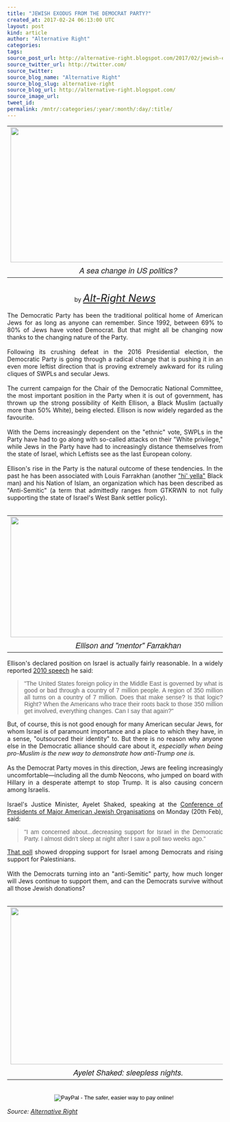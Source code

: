 ```yaml
---
title: "JEWISH EXODUS FROM THE DEMOCRAT PARTY?"
created_at: 2017-02-24 06:13:00 UTC
layout: post
kind: article
author: "Alternative Right"
categories: 
tags: 
source_post_url: http://alternative-right.blogspot.com/2017/02/jewish-exodus-from-democrat-party.html
source_twitter_url: http://twitter.com/
source_twitter: 
source_blog_name: "Alternative Right"
source_blog_slug: alternative-right
source_blog_url: http://alternative-right.blogspot.com/
source_image_url: 
tweet_id:
permalink: /mntr/:categories/:year/:month/:day/:title/
---
```

<div style="text-align: justify;"><table align="center" cellpadding="0" cellspacing="0" class="tr-caption-container" style="margin-left: auto; margin-right: auto; text-align: center;"><tbody><tr><td style="text-align: center;"><a href="https://1.bp.blogspot.com/-kaUR_rcAeQ4/WK_IvM99eEI/AAAAAAAAVtw/7_tpYW5BPCUEkG-qpNBAsQBpt8p27_bMACEw/s1600/MosesTrump.jpg" imageanchor="1" style="margin-left: auto; margin-right: auto;"><img border="0" height="315" src="https://1.bp.blogspot.com/-kaUR_rcAeQ4/WK_IvM99eEI/AAAAAAAAVtw/7_tpYW5BPCUEkG-qpNBAsQBpt8p27_bMACEw/s400/MosesTrump.jpg" width="550" /></a></td></tr><tr><td class="tr-caption" style="text-align: center;"><span style="font-family: &quot;helvetica neue&quot; , &quot;arial&quot; , &quot;helvetica&quot; , sans-serif; font-size: large;"><i>A sea change in US politics?</i></span></td></tr></tbody></table><div style="text-align: center;"><br /></div><div style="text-align: center;">by <i><span style="font-size: x-large;"><a href="http://alt-right-news.blogspot.com/" target="_blank">Alt-Right News</a></span></i></div><br />The Democratic Party has been the traditional political home of American Jews for as long as anyone can remember. Since 1992, between 69% to 80% of Jews have voted Democrat. But that might all be changing now thanks to the changing nature of the Party. <br /><br />Following its crushing defeat in the 2016 Presidential election, the Democratic Party is going through a radical change that is pushing it in an even more leftist direction that is proving extremely awkward for its ruling cliques of SWPLs and secular Jews. <br /><br /><a name='more'></a>The current campaign for the Chair of the Democratic National Committee, the most important position in the Party when it is out of government, has thrown up the strong possibility of Keith Ellison, a Black Muslim (actually more than 50% White), being elected. Ellison is now widely regarded as the favourite.<br /><br />With the Dems increasingly dependent on the "ethnic" vote, SWPLs in the Party have had to go along with so-called attacks on their "White privilege," while Jews in the Party have had to increasingly distance themselves from the state of Israel, which Leftists see as the last European colony.<br /><br />Ellison's rise in the Party is the natural outcome of these tendencies. In the past he has been associated with Louis Farrakhan (another <a href="http://www.urbandictionary.com/define.php?term=High%20Yella%20(High%20Yellow)" target="_blank">"hi' yella"</a> Black man) and his Nation of Islam, an organization which has been described as "Anti-Semitic" (a term that admittedly ranges from GTKRWN to not fully supporting the state of Israel's West Bank settler policy).<br /><br /><table align="center" cellpadding="0" cellspacing="0" class="tr-caption-container" style="margin-left: auto; margin-right: auto; text-align: center;"><tbody><tr><td style="text-align: center;"><a href="https://4.bp.blogspot.com/-n8E4Qk3f1VI/WK_MFKQ5TKI/AAAAAAAAVt8/mvPHn232Q0YqY0EvsNlWoBsKUec0RUUXwCLcB/s1600/ellison-farrakhan-600-x-309.jpg" imageanchor="1" style="margin-left: auto; margin-right: auto;"><img border="0" height="281" src="https://4.bp.blogspot.com/-n8E4Qk3f1VI/WK_MFKQ5TKI/AAAAAAAAVt8/mvPHn232Q0YqY0EvsNlWoBsKUec0RUUXwCLcB/s400/ellison-farrakhan-600-x-309.jpg" width="550" /></a></td></tr><tr><td class="tr-caption" style="text-align: center;"><span style="font-family: &quot;helvetica neue&quot; , &quot;arial&quot; , &quot;helvetica&quot; , sans-serif; font-size: large;"><i>Ellison and "mentor" Farrakhan</i></span></td></tr></tbody></table>Ellison's declared position on Israel is actually fairly reasonable. In a widely reported <a href="http://www.tabletmag.com/scroll/218884/keith-ellison-allegedly-said-u-s-foreign-policy-is-governed-by-israel" target="_blank">2010 speech</a> he said:<br /><blockquote class="tr_bq"><span style="font-family: &quot;verdana&quot; , sans-serif;">"The United States foreign policy in the Middle East is governed by what is good or bad through a country of 7 million people. A region of 350 million all turns on a country of 7 million. Does that make sense? Is that logic? Right? When the Americans who trace their roots back to those 350 million get involved, everything changes. Can I say that again?"</span></blockquote>But, of course, this is not good enough for many American secular Jews, for whom Israel is of paramount importance and a place to which they have, in a sense, "outsourced their identity" to. But there is no reason why anyone else in the Democratic alliance should care about it, <i>especially when being pro-Muslim is the new way to demonstrate how anti-Trump one is.</i><br /><br />As the Democrat Party moves in this direction, Jews are feeling increasingly uncomfortable—including all the dumb Neocons, who jumped on board with Hillary in a desperate attempt to stop Trump. It is also causing concern among Israelis.<br /><br />Israel's Justice Minister, Ayelet Shaked, speaking at the <a href="https://www.middleeastmonitor.com/20170220-minister-i-am-concerned-about-decreasing-us-support-for-israel/#.WKsXQst0cf9.facebook" target="_blank">Conference of Presidents of Major American Jewish Organisations</a> on Monday (20th Feb), said:<br /><blockquote class="tr_bq"><span style="font-family: &quot;verdana&quot; , sans-serif;">"I am concerned about...decreasing support for Israel in the Democratic Party. I almost didn’t sleep at night after I saw a poll two weeks ago."</span></blockquote><a href="https://www.washingtonpost.com/news/the-fix/wp/2017/01/12/democrats-are-suddenly-very-worried-about-russia-and-view-palestinians-on-par-with-israel/?utm_term=.dfaf9331c24c" target="_blank">That poll</a> showed dropping support for Israel among Democrats and rising support for Palestinians.<br /><br />With the Democrats turning into an "anti-Semitic" party, how much longer will Jews continue to support them, and can the Democrats survive without all those Jewish donations?<br /><br /><table align="center" cellpadding="0" cellspacing="0" class="tr-caption-container" style="margin-left: auto; margin-right: auto; text-align: center;"><tbody><tr><td style="text-align: center;"><a href="https://1.bp.blogspot.com/-01FORKQQExA/WK_MN0nVeII/AAAAAAAAVuA/cqkiRY1OzMYuRItRUWNCczdiM0iFhFaTQCLcB/s1600/ayelet-shaked-2.jpg" imageanchor="1" style="margin-left: auto; margin-right: auto;"><img border="0" height="366" src="https://1.bp.blogspot.com/-01FORKQQExA/WK_MN0nVeII/AAAAAAAAVuA/cqkiRY1OzMYuRItRUWNCczdiM0iFhFaTQCLcB/s400/ayelet-shaked-2.jpg" width="550" /></a></td></tr><tr><td class="tr-caption" style="text-align: center;"><span style="font-family: &quot;helvetica neue&quot; , &quot;arial&quot; , &quot;helvetica&quot; , sans-serif; font-size: large;"><i>Ayelet Shaked: sleepless nights.</i></span></td></tr></tbody></table><br /><form action="https://www.paypal.com/cgi-bin/webscr" method="post" style="text-align: justify;" target="_top"><div style="text-align: center;"><i><span style="font-family: inherit;"><span style="color: black; font-family: &quot;arial&quot; , &quot;helvetica&quot; , sans-serif; line-height: normal;"><span style="font-family: inherit;"><input alt="PayPal - The safer, easier way to pay online!" border="0" name="submit" src="https://www.paypalobjects.com/en_US/i/btn/btn_donateCC_LG.gif" type="image" />&nbsp;<img alt="" border="0" height="1" src="https://www.paypalobjects.com/en_US/i/scr/pixel.gif" width="1" /></span></span></span></i></div></form></div><img src="http://feeds.feedburner.com/~r/blogspot/SBfLZ/~4/QHXG3dvIO-w" height="1" width="1" alt=""/><div class="">
    <i>Source: <a href="http://alternative-right.blogspot.com/">Alternative Right</a></i>
</div>
